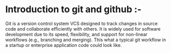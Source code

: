 # Introduction to git and github :-

Git is a version control system VCS designed to track changes in source code and collaborate efficiently with others. It is widely used for software development due to its speed, flexibility, and support for non-linear workflows (e.g., branching and merging). This what a typical git workflow in a startup or enterprise application code could look like.

